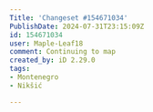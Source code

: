 ```yaml
---
Title: 'Changeset #154671034'
PublishDate: 2024-07-31T23:15:09Z
id: 154671034
user: Maple-Leaf18
comment: Continuing to map
created_by: iD 2.29.0
tags:
- Montenegro
- Nikšić

---
```

